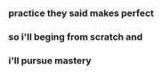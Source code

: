 ### practice they said makes perfect

### so i'll beging from scratch and 

### i'll pursue mastery

